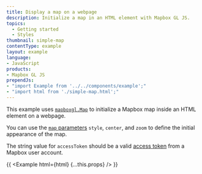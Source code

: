 ```yaml
---
title: Display a map on a webpage
description: Initialize a map in an HTML element with Mapbox GL JS.
topics:
  - Getting started
  - Styles
thumbnail: simple-map
contentType: example
layout: example
language:
- JavaScript
products:
- Mapbox GL JS
prependJs:
- "import Example from '../../components/example';"
- "import html from './simple-map.html';"
---
```


This example uses [`mapboxgl.Map`](/mapbox-gl-js/api/map) to initialize a Mapbox map inside an HTML element on a webpage.

You can use the [`map` parameters](/mapbox-gl-js/api/map/#map-parameters) `style`, `center`, and `zoom` to define the initial appearance of the map.

The string value for `accessToken` should be a valid [access token](/help/glossary/access-token/) from a Mapbox user account.

{{ <Example html={html} {...this.props} /> }}
